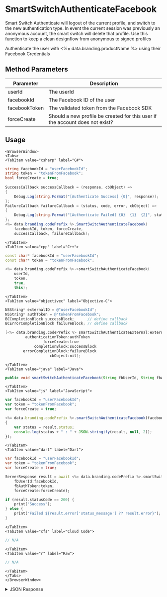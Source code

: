 # SmartSwitchAuthenticateFacebook

Smart Switch Authenticate will logout of the current profile, and switch to the new authentication type.
In event the current session was previously an anonymous account, the smart switch will delete that profile.
Use this function to keep a clean designflow from anonymous to signed profiles

Authenticate the user with <%= data.branding.productName %> using their Facebook Credentials

## Method Parameters
Parameter | Description
--------- | -----------
userId | The userId
facebookId | The Facebook ID of the user
facebookToken | The validated token from the Facebook SDK
forceCreate | Should a new profile be created for this user if the account does not exist?

## Usage

```mdx-code-block
<BrowserWindow>
<Tabs>
<TabItem value="csharp" label="C#">
```

```csharp
string facebookId = "userFacebookId";
string token = "tokenFromFacebook";
bool forceCreate = true;
    
SuccessCallback successCallback = (response, cbObject) =>
{
    Debug.Log(string.Format("[Authenticate Success] {0}", response));
};
FailureCallback failureCallback = (status, code, error, cbObject) =>
{
    Debug.Log(string.Format("[Authenticate Failed] {0}  {1}  {2}", status, code, error));
};
<%= data.branding.codePrefix %>.SmartSwitchAuthenticateFacebook(
    facebookId, token, forceCreate,
    successCallback, failureCallback);
```

```mdx-code-block
</TabItem>
<TabItem value="cpp" label="C++">
```

```cpp
const char* facebookId = "userFacebookId";
const char* token = "tokenFromFacebook";

<%= data.branding.codePrefix %>->smartSwitchAuthenticateFacebook(
    userId,
    token,
    true,
    this);
```

```mdx-code-block
</TabItem>
<TabItem value="objectivec" label="Objective-C">
```

```objectivec
NSString* externalID = @"userFacebookId";
NSString* authToken = @"tokenFromFacebook";
BCCompletionBlock successBlock;      // define callback
BCErrorCompletionBlock failureBlock; // define callback

[<%= data.branding.codePrefix %> smartSwitchAuthenticateExternal:externalID
         authenticationToken:authToken
                 forceCreate:true
             completionBlock:successBlock
        errorCompletionBlock:failureBlock
                    cbObject:nil];
```

```mdx-code-block
</TabItem>
<TabItem value="java" label="Java">
```

```java
public void smartSwitchAuthenticateFacebook(String fbUserId, String fbAuthToken, boolean forceCreate, IAuthenticationServiceCallback callback)
```

```mdx-code-block
</TabItem>
<TabItem value="js" label="JavaScript">
```

```javascript
var facebookId = "userFacebookId";
var token = "tokenFromFacebook";
var forceCreate = true;

<%= data.branding.codePrefix %>.smartSwitchAuthenticateFacebook(facebookId, token, forceCreate, result =>
{
	var status = result.status;
	console.log(status + " : " + JSON.stringify(result, null, 2));
});
```
```mdx-code-block
</TabItem>
<TabItem value="dart" label="Dart">
```

```dart
var facebookId = "userFacebookId";
var token = "tokenFromFacebook";
var forceCreate = true;

ServerResponse result = await <%= data.branding.codePrefix %>.smartSwitchAuthenticateFacebook(
    fbUserId:facebookId, 
    fbAuthToken:token, 
    forceCreate:forceCreate);

if (result.statusCode == 200) {
    print("Success");    
} else {
    print("Failed ${result.error['status_message'] ?? result.error}");
}
```

```mdx-code-block
</TabItem>
<TabItem value="cfs" label="Cloud Code">
```

```javascript
// N/A
```

```mdx-code-block
</TabItem>
<TabItem value="r" label="Raw">
```

```javascript
// N/A
```

```mdx-code-block
</TabItem>
</Tabs>
</BrowserWindow>
```

<details>
<summary>JSON Response</summary>

```javascript
var facebookId = "userFacebookId";
var token = "tokenFromFacebook";
var forceCreate = true;

<%= data.branding.codePrefix %>.smartSwitchAuthenticateFacebook(facebookId, token, forceCreate, result =>
{
	var status = result.status;
	console.log(status + " : " + JSON.stringify(result, null, 2));
});
```
</details>

